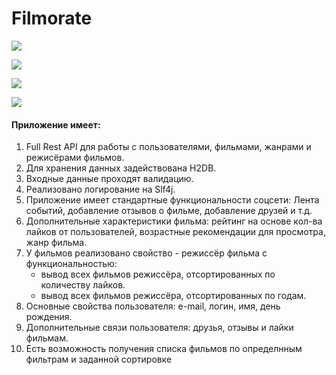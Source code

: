 # Filmorate
![](https://img.shields.io/badge/Language-Java-orange)

![](https://img.shields.io/badge/Framework-Spring_boot-green)

![](https://img.shields.io/badge/Build_automation_tool-Maven-blue)

![](https://img.shields.io/badge/Database-H2Database-blue)

#### Приложение имеет:

1. Full Rest API для работы с пользователями, фильмами, жанрами и режисёрами фильмов.
2. Для хранения данных задействована H2DB.
3. Входные данные проходят валидацию.
4. Реализовано логирование на Slf4j.
5. Приложение имеет стандартные функциональности соцсети: Лента событий, добавление отзывов о фильме, добавление друзей и т.д.
6. Дополнительные характеристики фильма: рейтинг на основе кол-ва лайков от пользователей, возрастные рекомендации для просмотра, жанр фильма.
7. У фильмов реализовано свойство - режиссёр фильма с функциональностью:
    - вывод всех фильмов режиссёра, отсортированных по количеству лайков.
    - вывод всех фильмов режиссёра, отсортированных по годам.
8. Основные свойства пользователя: e-mail, логин, имя, день рождения.
9. Дополнительные связи пользователя: друзья, отзывы и лайки фильмам.
10. Есть возможность получения списка фильмов по определнным фильтрам и заданной сортировке


